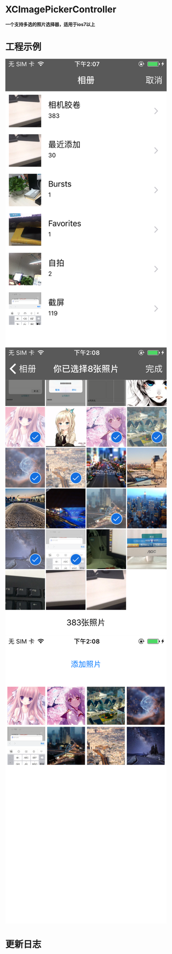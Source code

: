 XCImagePickerController
===========================================
**一个支持多选的照片选择器，适用于ios7以上**

工程示例
==========
![Image text](https://raw.githubusercontent.com/CoderXC/GitPhotoCode/master/XCImagePickerController/IMG_0870.PNG)
![Image text](https://raw.githubusercontent.com/CoderXC/GitPhotoCode/master/XCImagePickerController/IMG_0872.PNG)
![Image text](https://raw.githubusercontent.com/CoderXC/GitPhotoCode/master/XCImagePickerController/IMG_0873.PNG)


更新日志
==========

